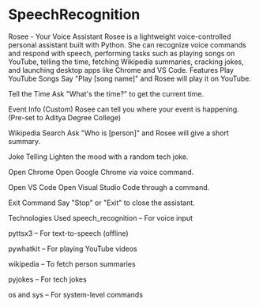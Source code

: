 # SpeechRecognition
Rosee - Your Voice Assistant Rosee is a lightweight voice-controlled personal assistant built with Python. She can recognize voice commands and respond with speech, performing tasks such as playing songs on YouTube, telling the time, fetching Wikipedia summaries, cracking jokes, and launching desktop apps like Chrome and VS Code.
Features
 Play YouTube Songs
Say "Play [song name]" and Rosee will play it on YouTube.

 Tell the Time
Ask "What's the time?" to get the current time.

 Event Info (Custom)
Rosee can tell you where your event is happening. (Pre-set to Aditya Degree College)

Wikipedia Search
Ask "Who is [person]" and Rosee will give a short summary.

 Joke Telling
Lighten the mood with a random tech joke.

 Open Chrome
Open Google Chrome via voice command.

Open VS Code
Open Visual Studio Code through a command.

 Exit Command
Say "Stop" or "Exit" to close the assistant.



Technologies Used
speech_recognition – For voice input

pyttsx3 – For text-to-speech (offline)

pywhatkit – For playing YouTube videos

wikipedia – To fetch person summaries

pyjokes – For tech jokes

os and sys – For system-level commands
